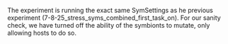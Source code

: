 The experiment is running the exact same SymSettings as he previous experiment (7-8-25_stress_syms_combined_first_task_on). For our sanity check, we have turned off the ability of the symbionts to mutate, only allowing hosts to do so.